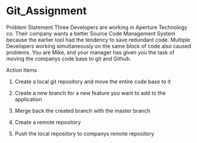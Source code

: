 # Git_Assignment

Problem Statement
Three Developers are working in 
Aperture Technology co. Their company wants a better Source 
Code Management System because the earlier tool had the tendency to save redundant code. 
Multiple Developers working simultaneously on the same block of code also caused problems. 
You are Mike, and your manager has given you the task of moving the companys code base to 
git and Github. 


Action Items

1. Create a local git repository and move the entire code base to it

2. Create a new branch for a new feature you want to add to the application

3. Merge back the created branch with the master branch

4. Create a remote repository 

5. Push the local repository to companys remote repository
